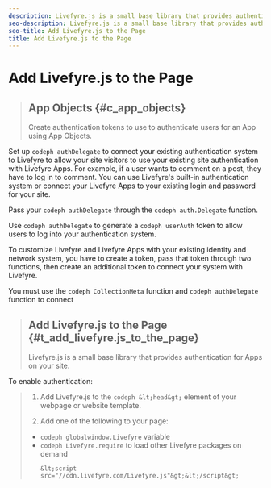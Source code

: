 ```yaml
---
description: Livefyre.js is a small base library that provides authentication for Apps on your site.
seo-description: Livefyre.js is a small base library that provides authentication for Apps on your site.
seo-title: Add Livefyre.js to the Page
title: Add Livefyre.js to the Page
---
```


# Add Livefyre.js to the Page


>## App Objects {#c_app_objects}
>Create authentication tokens to use to authenticate users for an App using App Objects.

<!-- c_app_objects.dita -->
Set up `codeph authDelegate` to connect your existing authentication system to Livefyre to allow your site visitors to use your existing site authentication with Livefyre Apps. For example, if a user wants to comment on a post, they have to log in to comment. You can use Livefyre's built-in authentication system or connect your Livefyre Apps to your existing login and password for your site.

Pass your `codeph authDelegate` through the `codeph auth.Delegate` function.

Use `codeph authDelegate` to generate a `codeph userAuth` token to allow users to log into your authentication system.

To customize Livefyre and Livefyre Apps with your existing identity and network system, you have to create a token, pass that token through two functions, then create an additional token to connect your system with Livefyre.

You must use the `codeph CollectionMeta` function and `codeph authDelegate` function to connect


>## Add Livefyre.js to the Page {#t_add_livefyre.js_to_the_page}
>Livefyre.js is a small base library that provides authentication for Apps on your site.

<!-- t_add_livefyre.js_to_the_page.dita -->
To enable authentication:

>1. Add Livefyre.js to the `codeph &lt;head&gt;` element of your webpage or website template.
>   
>1. Add one of the following to your page:
>* `codeph globalwindow.Livefyre` variable
>* `codeph Livefyre.require` to load other Livefyre packages on demand
>   ```
>   &lt;script src="//cdn.livefyre.com/Livefyre.js"&gt;&lt;/script&gt;
>   ```
>   
>   
>   
